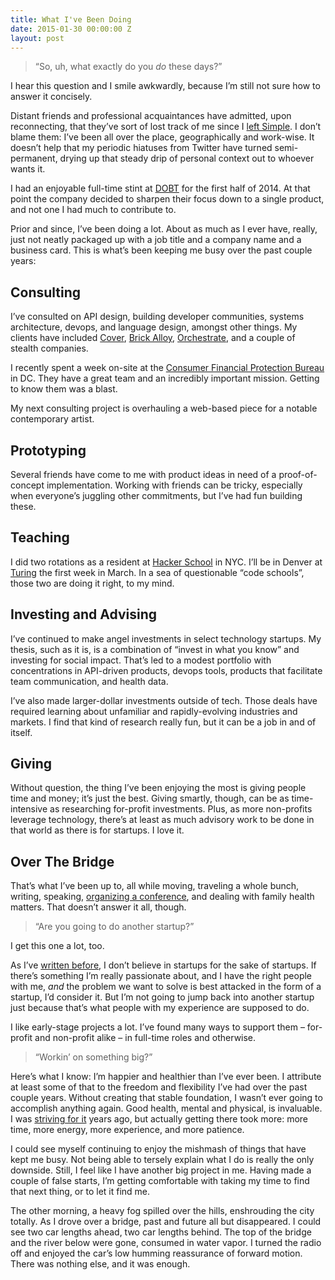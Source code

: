 ```yaml
---
title: What I've Been Doing
date: 2015-01-30 00:00:00 Z
layout: post
---
```




> “So, uh, what exactly do you _do_ these days?”

I hear this question and I smile awkwardly, because I’m still not sure how to answer it concisely.

Distant friends and professional acquaintances have admitted, upon reconnecting, that they’ve sort of lost track of me since I [left Simple](/2012/07/25/moving-on.html). I don’t blame them: I’ve been all over the place, geographically and work-wise. It doesn’t help that my periodic hiatuses from Twitter have turned semi-permanent, drying up that steady drip of personal context out to whoever wants it.

I had an enjoyable full-time stint at [DOBT](http://www.dobt.co/) for the first half of 2014. At that point the company decided to sharpen their focus down to a single product, and not one I had much to contribute to.

Prior and since, I’ve been doing a lot. About as much as I ever have, really, just not neatly packaged up with a job title and a company name and a business card. This is what’s been keeping me busy over the past couple years:

## Consulting

I’ve consulted on API design, building developer communities, systems architecture, devops, and language design, amongst other things. My clients have included [Cover](http://www.paywithcover.com/), [Brick Alloy](http://brickalloy.com/), [Orchestrate](https://orchestrate.io/), and a couple of stealth companies.

I recently spent a week on-site at the [Consumer Financial Protection Bureau](http://www.consumerfinance.gov/) in DC. They have a great team and an incredibly important mission. Getting to know them was a blast.

My next consulting project is overhauling a web-based piece for a notable contemporary artist.

## Prototyping

Several friends have come to me with product ideas in need of a proof-of-concept implementation. Working with friends can be tricky, especially when everyone’s juggling other commitments, but I’ve had fun building these.

## Teaching

I did two rotations as a resident at [Hacker School](https://www.hackerschool.com/) in NYC. I’ll be in Denver at [Turing](http://turing.io/) the first week in March. In a sea of questionable “code schools”, those two are doing it right, to my mind.

## Investing and Advising

I’ve continued to make angel investments in select technology startups. My thesis, such as it is, is a combination of “invest in what you know” and investing for social impact. That’s led to a modest portfolio with concentrations in API-driven products, devops tools, products that facilitate team communication, and health data.

I’ve also made larger-dollar investments outside of tech. Those deals have required learning about unfamiliar and rapidly-evolving industries and markets. I find that kind of research really fun, but it can be a job in and of itself.

## Giving

Without question, the thing I’ve been enjoying the most is giving people time and money; it’s just the best. Giving smartly, though, can be as time-intensive as researching for-profit investments. Plus, as more non-profits leverage technology, there’s at least as much advisory work to be done in that world as there is for startups. I love it.

## Over The Bridge

That’s what I’ve been up to, all while moving, traveling a whole bunch, writing, speaking, [organizing a conference](/2014/09/16/thoughts-on-five-years-of-emerging-languages.html), and dealing with family health matters. That doesn’t answer it all, though.

> “Are you going to do another startup?”

I get this one a lot, too.

As I’ve [written before](/2013/05/23/letter-to-a-young-programmer.html), I don’t believe in startups for the sake of startups. If there’s something I’m really passionate about, and I have the right people with me, _and_ the problem we want to solve is best attacked in the form of a startup, I’d consider it. But I’m not going to jump back into another startup just because that’s what people with my experience are supposed to do.

I like early-stage projects a lot. I’ve found many ways to support them – for-profit and non-profit alike – in full-time roles and otherwise.

> “Workin’ on something big?”

Here’s what I know: I’m happier and healthier than I’ve ever been. I attribute at least some of that to the freedom and flexibility I’ve had over the past couple years. Without creating that stable foundation, I wasn’t ever going to accomplish anything again. Good health, mental and physical, is invaluable. I was [striving for it](/2010/09/07/startup-health.html) years ago, but actually getting there took more: more time, more energy, more experience, and more patience.

I could see myself continuing to enjoy the mishmash of things that have kept me busy. Not being able to tersely explain what I do is really the only downside. Still, I feel like I have another big project in me. Having made a couple of false starts, I’m getting comfortable with taking my time to find that next thing, or to let it find me.

The other morning, a heavy fog spilled over the hills, enshrouding the city totally. As I drove over a bridge, past and future all but disappeared. I could see two car lengths ahead, two car lengths behind. The top of the bridge and the river below were gone, consumed in water vapor. I turned the radio off and enjoyed the car’s low humming reassurance of forward motion. There was nothing else, and it was enough.
